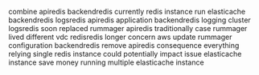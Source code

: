 combine apiredis backendredis currently redis instance run elasticache backendredis logsredis apiredis application backendredis logging cluster logsredis soon replaced rummager apiredis traditionally case rummager lived different vdc redisredis longer concern aws update rummager configuration backendredis remove apiredis consequence everything relying single redis instance could potentially impact issue elasticache instance save money running multiple elasticache instance